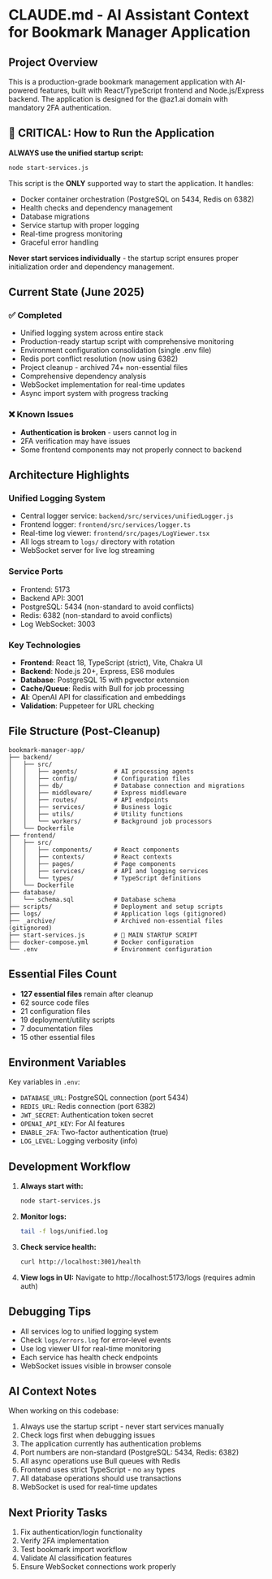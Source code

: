 # CLAUDE.md - AI Assistant Context for Bookmark Manager Application

## Project Overview
This is a production-grade bookmark management application with AI-powered features, built with React/TypeScript frontend and Node.js/Express backend. The application is designed for the @az1.ai domain with mandatory 2FA authentication.

## 🚨 CRITICAL: How to Run the Application

**ALWAYS use the unified startup script:**
```bash
node start-services.js
```

This script is the **ONLY** supported way to start the application. It handles:
- Docker container orchestration (PostgreSQL on 5434, Redis on 6382)
- Health checks and dependency management
- Database migrations
- Service startup with proper logging
- Real-time progress monitoring
- Graceful error handling

**Never start services individually** - the startup script ensures proper initialization order and dependency management.

## Current State (June 2025)

### ✅ Completed
- Unified logging system across entire stack
- Production-ready startup script with comprehensive monitoring
- Environment configuration consolidation (single .env file)
- Redis port conflict resolution (now using 6382)
- Project cleanup - archived 74+ non-essential files
- Comprehensive dependency analysis
- WebSocket implementation for real-time updates
- Async import system with progress tracking

### ❌ Known Issues
- **Authentication is broken** - users cannot log in
- 2FA verification may have issues
- Some frontend components may not properly connect to backend

## Architecture Highlights

### Unified Logging System
- Central logger service: `backend/src/services/unifiedLogger.js`
- Frontend logger: `frontend/src/services/logger.ts`
- Real-time log viewer: `frontend/src/pages/LogViewer.tsx`
- All logs stream to `logs/` directory with rotation
- WebSocket server for live log streaming

### Service Ports
- Frontend: 5173
- Backend API: 3001
- PostgreSQL: 5434 (non-standard to avoid conflicts)
- Redis: 6382 (non-standard to avoid conflicts)
- Log WebSocket: 3003

### Key Technologies
- **Frontend**: React 18, TypeScript (strict), Vite, Chakra UI
- **Backend**: Node.js 20+, Express, ES6 modules
- **Database**: PostgreSQL 15 with pgvector extension
- **Cache/Queue**: Redis with Bull for job processing
- **AI**: OpenAI API for classification and embeddings
- **Validation**: Puppeteer for URL checking

## File Structure (Post-Cleanup)
```
bookmark-manager-app/
├── backend/
│   ├── src/
│   │   ├── agents/          # AI processing agents
│   │   ├── config/          # Configuration files
│   │   ├── db/              # Database connection and migrations
│   │   ├── middleware/      # Express middleware
│   │   ├── routes/          # API endpoints
│   │   ├── services/        # Business logic
│   │   ├── utils/           # Utility functions
│   │   └── workers/         # Background job processors
│   └── Dockerfile
├── frontend/
│   ├── src/
│   │   ├── components/      # React components
│   │   ├── contexts/        # React contexts
│   │   ├── pages/           # Page components
│   │   ├── services/        # API and logging services
│   │   └── types/           # TypeScript definitions
│   └── Dockerfile
├── database/
│   └── schema.sql           # Database schema
├── scripts/                 # Deployment and setup scripts
├── logs/                    # Application logs (gitignored)
├── _archive/                # Archived non-essential files (gitignored)
├── start-services.js        # 🚨 MAIN STARTUP SCRIPT
├── docker-compose.yml       # Docker configuration
└── .env                     # Environment configuration
```

## Essential Files Count
- **127 essential files** remain after cleanup
- 62 source code files
- 21 configuration files
- 19 deployment/utility scripts
- 7 documentation files
- 15 other essential files

## Environment Variables
Key variables in `.env`:
- `DATABASE_URL`: PostgreSQL connection (port 5434)
- `REDIS_URL`: Redis connection (port 6382)
- `JWT_SECRET`: Authentication token secret
- `OPENAI_API_KEY`: For AI features
- `ENABLE_2FA`: Two-factor authentication (true)
- `LOG_LEVEL`: Logging verbosity (info)

## Development Workflow

1. **Always start with:**
   ```bash
   node start-services.js
   ```

2. **Monitor logs:**
   ```bash
   tail -f logs/unified.log
   ```

3. **Check service health:**
   ```bash
   curl http://localhost:3001/health
   ```

4. **View logs in UI:**
   Navigate to http://localhost:5173/logs (requires admin auth)

## Debugging Tips

- All services log to unified logging system
- Check `logs/errors.log` for error-level events
- Use log viewer UI for real-time monitoring
- Each service has health check endpoints
- WebSocket issues visible in browser console

## AI Context Notes

When working on this codebase:
1. Always use the startup script - never start services manually
2. Check logs first when debugging issues
3. The application currently has authentication problems
4. Port numbers are non-standard (PostgreSQL: 5434, Redis: 6382)
5. All async operations use Bull queues with Redis
6. Frontend uses strict TypeScript - no `any` types
7. All database operations should use transactions
8. WebSocket is used for real-time updates

## Next Priority Tasks
1. Fix authentication/login functionality
2. Verify 2FA implementation
3. Test bookmark import workflow
4. Validate AI classification features
5. Ensure WebSocket connections work properly